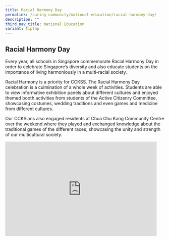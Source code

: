 ```yaml
---
title: Racial Harmony Day
permalink: /caring-community/national-education/racial-harmony-day/
description: ""
third_nav_title: National Education
variant: tiptap
---
```

<h2><strong>Racial Harmony Day</strong></h2>
<p>Every year, all schools in Singapore commemorate Racial Harmony Day in
order to celebrate Singapore’s diversity and also educate students on the
importance of living harmoniously in a multi-racial society.</p>
<p>Racial Harmony is a priority for CCKSS. The Racial Harmony Day celebration
is a culmination of a whole week of activities. Students are able to view
informative exhibition panels about different cultures and enjoyed themed
booth activities from students of the Active Citizenry Committee, showcasing
costumes, wedding traditions and even games and medicine from different
cultures.</p>
<p>Our CCKSians also engaged residents at Chua Chu Kang Community Centre
over the weekend where they played and exchanged knowledge about the traditional
games of the different races, showcasing the unity and strength of our
multicultural society.</p>
<div class="iframe-wrapper">
<iframe height="299" width="480" allowfullscreen="true" frameborder="0" src="https://docs.google.com/presentation/d/e/2PACX-1vSBeXuEE264HS33QDnoCoDIVy9X5iMvvgugvHfSd4oTrkK4tuq4jpY-pRSAStN2gq6EGZxktnIB2H4g/embed?start=true&amp;loop=true&amp;delayms=3000"></iframe>
</div>
<p></p>
<p></p>
<p></p>